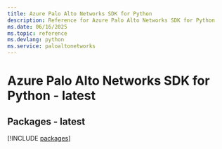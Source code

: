 ```yaml
---
title: Azure Palo Alto Networks SDK for Python
description: Reference for Azure Palo Alto Networks SDK for Python
ms.date: 06/16/2025
ms.topic: reference
ms.devlang: python
ms.service: paloaltonetworks
---
```

# Azure Palo Alto Networks SDK for Python - latest
## Packages - latest
[!INCLUDE [packages](palo-alto-networks-index.md)]